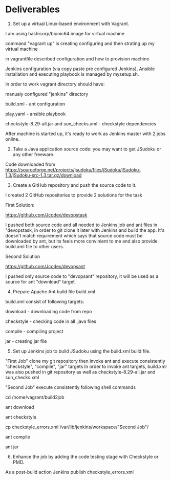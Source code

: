 # Deliverables

1. Set up a virtual Linux-based environment with Vagrant.
  
I am using hashicorp/bionic64 image for virtual machine

command "vagrant up" is creating configuring and  then strating up my virtual machine

in vagrantfile described configuration and how to provision machine

Jenkins configuration (via copy paste pre configured Jenkins), Ansible installation and executing playbook is managed by mysetup.sh. 

In order to work vagrant directory should have: 

manualy configured "jenkins" directory

build.xml - ant configuration

play.yaml - ansible playbook

checkstyle-8.29-all.jar and sun_checks.xml - checkstyle dependencies

After machine is started up, it's ready to work as Jenkins master with 2 jobs online.

2. Take a Java application source code: you may want to get JSudoku or any other freeware.

Code downloaded from https://sourceforge.net/projects/jsudoku/files/jSudoku/jSudoku-1.3/jSudoku-src-1.3.tar.gz/download
  
3. Create a GitHub repository and push the source code to it.

I created 2 GitHub repositories to provide 2 solutions for the task

First Solution:

https://github.com/Jcodex/devopstask

I pushed both source code and all needed to Jenkins job and ant files in "devopstask, in order to git clone it later with Jenkins and build the app. It's doesn't match requirement which says that source code must be downloaded by ant, but its feels more convinient to me and also provide build.xml file to other users.

Second Solution

https://github.com/Jcodex/devopsant

I pushed only source code to "devopsant" repository, it will be used as a source for ant "download" target
  
4. Prepare Apache Ant build file build.xml

build.xml consist of following targets:

  download - downloading code from repo
  
  checkstyle - checking code in all .java files
  
  compile - compiling project
  
  jar - creating jar file

5. Set up Jenkins job to build JSudoku using the build.xml build file.

"First Job" clone my git repository then invoke ant and execute consistently "checkstyle", "compile", "jar" targets
In order to invoke ant targets, build.xml was also pushed in git repository as well as checkstyle-8.29-all.jar and sun_checks.xml

"Second Job" execute consistently following shell commands

cd /home/vagrant/build2job

ant download

ant checkstyle

cp checkstyle_errors.xml /var/lib/jenkins/workspace/"Second Job"/

ant compile

ant jar
  
6. Enhance the job by adding the code testing stage with Checkstyle or PMD.

As a post-build action Jenkins publish checkstyle_errors.xml
